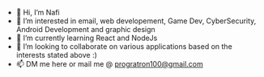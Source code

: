 - 👋 Hi, I’m Nafi
- 👀 I’m interested in email, web developement, Game Dev, CyberSecurity, Android Development and graphic design
- 🌱 I’m currently learning React and NodeJs
- 💞️ I’m looking to collaborate on various applications based on the interests stated above :)
- 📫 DM me here or mail me @ progratron100@gmail.com

<!---
TheHunter808/TheHunter808 is a ✨ special ✨ repository because its `README.md` (this file) appears on your GitHub profile.
You can click the Preview link to take a look at your changes.
--->
